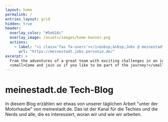 ```yaml
---
layout: home
permalink: /
entries_layout: grid
hidden: true
header:
  overlay_color: "#5e616c"
  overlay_image: /assets/images/home-banner.png
  actions:
    - label: "<i class='fas fa-users'></i>&nbsp;&nbsp;Jobs @ meinestadt.de"
      url: "https://meinestadt.jobs.personio.de/"
excerpt: >
  From the adventures of a great team with exciting challenges in an inspiring environment.<br />
  <small>Come and join us if you like to be part of the journey!</small>
---
```

# meinestadt.de Tech-Blog
In diesem Blog erzählen wir etwas von unserer täglichen Arbeit "unter der Motorhaube" von meinestadt.de. Das ist der Kanal für die Techies und die Nerds und alle, die es interessiert, woran wir und wie wir arbeiten.

